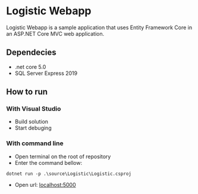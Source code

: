 # Logistic Webapp

Logistic Webapp is a sample application that uses Entity Framework Core in an ASP.NET Core MVC web application.

## Dependecies

- .net core 5.0
- SQL Server Express 2019


## How to run

### With Visual Studio

- Build solution
- Start debuging 

### With command line

- Open terminal on the root of repository
- Enter the command bellow:
```
dotnet run -p .\source\Logistic\Logistic.csproj
```
- Open url: [localhost:5000](http://localhost:5000/)